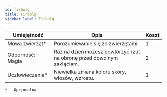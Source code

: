 ```yaml
---
id: firbolg
title: Firbolg
sidebar_label: Firbolg
---
```


| Umiejętność | Opis | Koszt |
|-------------|------|---|
| Mowa zwierząt* | Porozumiewanie się ze zwierzętami. | 1 |
| Odporność: Magia | Raz na dzień możesz powtórzyć rzut na obronę przed dowolnym zaklęciem. | 2 |
| Uczłowieczenie* | Niewielka zmiana koloru skóry, włosów, wzrostu. | 1 |

```
* – Opcjonalna
```